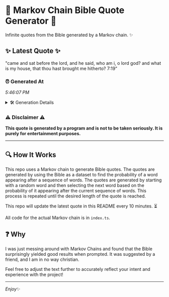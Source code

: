 # 📖 Markov Chain Bible Quote Generator 📖

Infinite quotes from the Bible generated by a Markov chain. ✨

## ✨ Latest Quote ✨
"came and sat before the lord, and he said, who am i, o lord god? and what is my house, that thou hast brought me hitherto? 7:19"

### ⏰ Generated At
*5:46:07 PM*

<details>
    <summary>🛠️ Generation Details</summary>
    <p>
        <strong>🌱 Seed:</strong> came<br>
        <strong>🔄 Iterations:</strong> 26<br>
        <strong>📜 Context History:</strong><br>[ came ]: and<br>[ came, and ]: sat<br>[ came, and, sat ]: before<br>[ came, and, sat, before ]: the<br>[ came, and, sat, before, the ]: lord,<br>[ came, and, sat, before, the, lord, ]: and<br>[ and, sat, before, the, lord,, and ]: he<br>[ sat, before, the, lord,, and, he ]: said,<br>[ before, the, lord,, and, he, said, ]: who<br>[ the, lord,, and, he, said,, who ]: am<br>[ lord,, and, he, said,, who, am ]: i,<br>[ and, he, said,, who, am, i, ]: o<br>[ he, said,, who, am, i,, o ]: lord<br>[ said,, who, am, i,, o, lord ]: god?<br>[ who, am, i,, o, lord, god? ]: and<br>[ am, i,, o, lord, god?, and ]: what<br>[ i,, o, lord, god?, and, what ]: is<br>[ o, lord, god?, and, what, is ]: my<br>[ lord, god?, and, what, is, my ]: house,<br>[ god?, and, what, is, my, house, ]: that<br>[ and, what, is, my, house,, that ]: thou<br>[ what, is, my, house,, that, thou ]: hast<br>[ is, my, house,, that, thou, hast ]: brought<br>[ my, house,, that, thou, hast, brought ]: me<br>[ house,, that, thou, hast, brought, me ]: hitherto?<br>[ that, thou, hast, brought, me, hitherto? ]: 7:19<br>
    </p>
</details>

### ⚠️ Disclaimer ⚠️
**This quote is generated by a program and is not to be taken seriously. It is purely for entertainment purposes.**

---

## 🔍 How It Works

This repo uses a Markov chain to generate Bible quotes. The quotes are generated by using the Bible as a dataset to find the probability of a word appearing after a sequence of words. The quotes are generated by starting with a random word and then selecting the next word based on the probability of it appearing after the current sequence of words. This process is repeated until the desired length of the quote is reached.

This repo will update the latest quote in this README every 10 minutes. ⏳

All code for the actual Markov chain is in `index.ts`.

## ❓ Why

I was just messing around with Markov Chains and found that the Bible surprisingly yielded good results when prompted. 
It was suggested by a friend, and I am in no way christian.

Feel free to adjust the text further to accurately reflect your intent and experience with the project!

---

*Enjoy*✨

